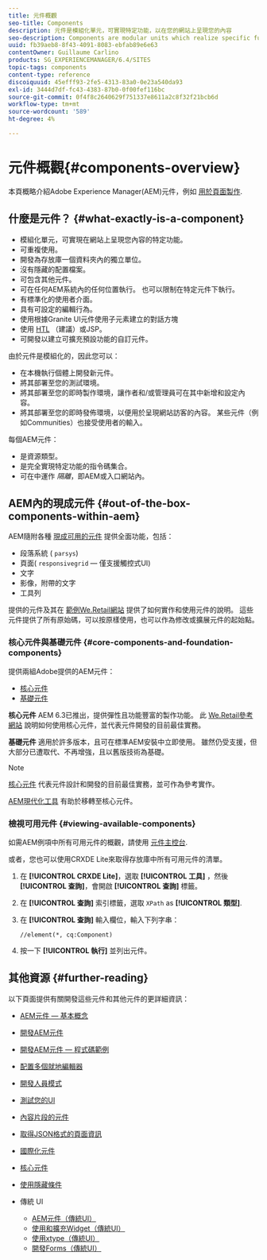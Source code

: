 ```yaml
---
title: 元件概觀
seo-title: Components
description: 元件是模組化單元，可實現特定功能，以在您的網站上呈現您的內容
seo-description: Components are modular units which realize specific functionality to present your content on your website
uuid: fb39aeb8-8f43-4091-8083-ebfab89e6e63
contentOwner: Guillaume Carlino
products: SG_EXPERIENCEMANAGER/6.4/SITES
topic-tags: components
content-type: reference
discoiquuid: 45efff93-2fe5-4313-83a0-0e23a540da93
exl-id: 3444d7df-fc43-4383-87b0-0f00fef116bc
source-git-commit: 0f4f8c2640629f751337e8611a2c8f32f21bcb6d
workflow-type: tm+mt
source-wordcount: '589'
ht-degree: 4%

---
```


# 元件概觀{#components-overview}

本頁概略介紹Adobe Experience Manager(AEM)元件，例如 [用於頁面製作](/help/sites-authoring/default-components-foundation.md).

## 什麼是元件？ {#what-exactly-is-a-component}

* 模組化單元，可實現在網站上呈現您內容的特定功能。
* 可重複使用。
* 開發為存放庫一個資料夾內的獨立單位。
* 沒有隱藏的配置檔案。
* 可包含其他元件。
* 可在任何AEM系統內的任何位置執行。 也可以限制在特定元件下執行。
* 有標準化的使用者介面。
* 具有可設定的編輯行為。
* 使用根據Granite UI元件使用子元素建立的對話方塊
* 使用 [HTL](https://helpx.adobe.com/experience-manager/htl/user-guide.html) （建議）或JSP。
* 可開發以建立可擴充預設功能的自訂元件。

由於元件是模組化的，因此您可以：

* 在本機執行個體上開發新元件。
* 將其部署至您的測試環境。
* 將其部署至您的即時製作環境，讓作者和/或管理員可在其中新增和設定內容。
* 將其部署至您的即時發佈環境，以便用於呈現網站訪客的內容。 某些元件（例如Communities）也接受使用者的輸入。

每個AEM元件：

* 是資源類型。
* 是完全實現特定功能的指令碼集合。
* 可在中運作 *隔離*，即AEM或入口網站內。

## AEM內的現成元件 {#out-of-the-box-components-within-aem}

AEM隨附各種 [現成可用的元件](/help/sites-authoring/default-components.md) 提供全面功能，包括：

* 段落系統 ( `parsys`)
* 頁面( `responsivegrid`  — 僅支援觸控式UI)
* 文字
* 影像，附帶的文字
* 工具列

提供的元件及其在 [範例We.Retail網站](/help/sites-developing/we-retail.md) 提供了如何實作和使用元件的說明。 這些元件提供了所有原始碼，可以按原樣使用，也可以作為修改或擴展元件的起始點。

### 核心元件與基礎元件 {#core-components-and-foundation-components}

提供兩組Adobe提供的AEM元件：

* [核心元件](https://experienceleague.adobe.com/docs/experience-manager-core-components/using/introduction.html)
* [基礎元件](/help/sites-authoring/default-components-foundation.md)

**核心元件** AEM 6.3已推出，提供彈性且功能豐富的製作功能。 此 [We.Retail參考網站](/help/sites-developing/we-retail.md) 說明如何使用核心元件，並代表元件開發的目前最佳實務。

**基礎元件** 適用於許多版本，且可在標準AEM安裝中立即使用。 雖然仍受支援，但大部分已遭取代、不再增強，且以舊版技術為基礎。

>[!NOTE]
>
>[核心元件](https://experienceleague.adobe.com/docs/experience-manager-core-components/using/introduction.html) 代表元件設計和開發的目前最佳實務，並可作為參考實作。
>
>[AEM現代化工具](modernization-tools.md) 有助於移轉至核心元件。

### 檢視可用元件 {#viewing-available-components}

如需AEM例項中所有可用元件的概觀，請使用 [元件主控台](/help/sites-authoring/default-components-console.md).

或者，您也可以使用CRXDE Lite來取得存放庫中所有可用元件的清單。

1. 在 **[!UICONTROL CRXDE Lite]**，選取 **[!UICONTROL 工具]** ，然後 **[!UICONTROL 查詢]**，會開啟 **[!UICONTROL 查詢]** 標籤。

1. 在 **[!UICONTROL 查詢]** 索引標籤，選取 `XPath` as **[!UICONTROL 類型]**.

1. 在 **[!UICONTROL 查詢]** 輸入欄位，輸入下列字串：

   `//element(*, cq:Component)`

1. 按一下 **[!UICONTROL 執行]** 並列出元件。

## 其他資源 {#further-reading}

以下頁面提供有關開發這些元件和其他元件的更詳細資訊：

* [AEM元件 — 基本概念](/help/sites-developing/components-basics.md)
* [開發AEM元件](/help/sites-developing/developing-components.md)
* [開發AEM元件 — 程式碼範例](/help/sites-developing/developing-components-samples.md)
* [配置多個就地編輯器](/help/sites-developing/multiple-inplace-editors.md)
* [開發人員模式](/help/sites-developing/developer-mode.md)
* [測試您的UI](/help/sites-developing/hobbes.md)
* [內容片段的元件](/help/sites-developing/components-content-fragments.md)
* [取得JSON格式的頁面資訊](/help/sites-developing/pageinfo.md)
* [國際化元件](/help/sites-developing/i18n.md)
* [核心元件](https://experienceleague.adobe.com/docs/experience-manager-core-components/using/introduction.html)
* [使用隱藏條件](/help/sites-developing/hide-conditions.md)
* 傳統 UI

   * [AEM元件（傳統UI）](/help/sites-developing/developing-components-classic.md)
   * [使用和擴充Widget（傳統UI）](/help/sites-developing/widgets.md)
   * [使用xtype（傳統UI）](/help/sites-developing/xtypes.md)
   * [開發Forms（傳統UI）](/help/sites-developing/developing-forms.md)
